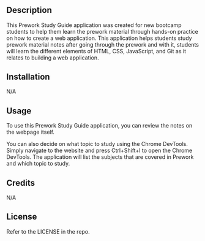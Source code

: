 # <Your-Project-Title>

## Description

This Prework Study Guide application was created for new bootcamp students to help them learn the prework material through hands-on practice on how to create a web application. This application helps students study prework material notes after going through the prework and with it, students will learn the different elements of HTML, CSS, JavaScript, and Git as it relates to building a web application.

## Installation

N/A

## Usage

To use this Prework Study Guide application, you can review the notes on the webpage itself.

You can also decide on what topic to study using the Chrome DevTools. Simply navigate to the website and press Ctrl+Shift+I to open the Chrome DevTools. The application will list the subjects that are covered in Prework and which topic to study.

## Credits

N/A

## License

Refer to the LICENSE in the repo.